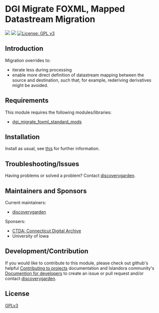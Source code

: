 # DGI Migrate FOXML, Mapped Datastream Migration

![](https://github.com/discoverygarden/dgi_migrate_foxml_mapped_datastream_migration/actions/workflows/lint.yml/badge.svg)
![](https://github.com/discoverygarden/dgi_migrate_foxml_mapped_datastream_migration/actions/workflows/semver.yml/badge.svg)
[![License: GPL v3](https://img.shields.io/badge/License-GPLv3-blue.svg)](https://www.gnu.org/licenses/gpl-3.0)

## Introduction

Migration overrides to:
- iterate less during processing
- enable more direct definition of datastream mapping between the source and destination, such that; for example, rederiving derivatives might be avoided.

## Requirements

This module requires the following modules/libraries:
* [dgi_migrate_foxml_standard_mods](https://github.com/discoverygarden/dgi_migrate/tree/main/modules/dgi_migrate_foxml_standard_mods)

## Installation

Install as usual, see
[this](https://drupal.org/documentation/install/modules-themes/modules-8) for
further information.

## Troubleshooting/Issues

Having problems or solved a problem? Contact
[discoverygarden](http://support.discoverygarden.ca).

## Maintainers and Sponsors

Current maintainers:

* [discoverygarden](http://www.discoverygarden.ca)

Sponsers:

* [CTDA: Connecticut Digital Archive](https://ctdigitalarchive.org/)
* University of Iowa

## Development/Contribution

If you would like to contribute to this module, please check out github's helpful
[Contributing to projects](https://docs.github.com/en/get-started/quickstart/contributing-to-projects) documentation and Islandora community's [Documention for developers](https://islandora.github.io/documentation/contributing/CONTRIBUTING/#github-issues) to create an issue or pull request and/or
contact [discoverygarden](http://support.discoverygarden.ca).

## License

[GPLv3](http://www.gnu.org/licenses/gpl-3.0.txt)
